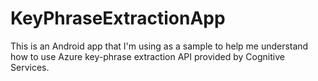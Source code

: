 # KeyPhraseExtractionApp
This is an Android app that I'm using as a sample to help me understand how to use Azure key-phrase extraction API provided by Cognitive Services.
